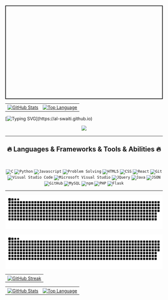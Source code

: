 <p class="codepen" data-height="300" data-theme-id="dark" data-default-tab="html,result" data-slug-hash="zYLMbXo" data-editable="true" data-user="al-swaiti" style="height: 300px; box-sizing: border-box; display: flex; align-items: center; justify-content: center; border: 2px solid; margin: 1em 0; padding: 1em;">
</p>

<!-- Github Stats -->
<div align="center">
  <table>
    <tr>
      <td><a href="#--------"><img height="137px" align="center" alt="GitHub Stats" src="https://github-readme-stats.vercel.app/api?username=al-swaiti&count_private=true&show_icons=true&include_all_commits=true&line_height=21&hide_border=true&theme=radical"/></a></td>
      <td><a href="#--------"><img height="137px" align="center" alt="Top Language" src="https://github-readme-stats.vercel.app/api/top-langs/?username=al-swaiti&layout=compact&line_height=21&hide_border=true&theme=radical"/></a></td>
    </tr>
  </table>
</div>

</details>
</div>




 [![Typing SVG](https://readme-typing-svg.herokuapp.com?font=Montserrat&weight=100&size=40&pause=1000&color=32B6B0&background=000000&center=true&vCenter=true&width=1000&lines=Hi+....+My+name+is+Abdallah+Alswiti+;You+Are+Welcome+!)](https://al-swaiti.github.io)
<!--  <div style="background:background.png ;height:1000 px;width:1000 px">hi</div> -->
<p align="center">
  <img src="https://github-readme-stats.vercel.app/api?username=al-swaiti&theme=tokyonight&bg_color=000,000000,2c0a07&title_color=fff&text_color=656565" />
</p>
  <hr>
  <h2 align="center">🔥 Languages & Frameworks & Tools & Abilities 🔥</h2>
  <br>
  <p align="center">
    <code><img title="C" height="25" src="https://raw.githubusercontent.com/ramazansancar/ramazansancar/main/images/c.svg"></code>
    <code><img title="Python" height="25" src="https://raw.githubusercontent.com/ramazansancar/ramazansancar/main/images/python-original.svg"></code>
    <code><img title="Javascript" height="25" src="https://raw.githubusercontent.com/ramazansancar/ramazansancar/main/images/javascript.svg"></code>
    <code><img title="Problem Solving" height="25" src="https://raw.githubusercontent.com/ramazansancar/ramazansancar/main/images/problemSolving.png"></code>
    <code><img title="HTML5" height="25" src="https://raw.githubusercontent.com/ramazansancar/ramazansancar/main/images/html5.svg"></code>
    <code><img title="CSS" height="25" src="https://raw.githubusercontent.com/ramazansancar/ramazansancar/main/images/css.svg"></code>
    <code><img title="React" height="25" src="https://raw.githubusercontent.com/ramazansancar/ramazansancar/main/images/react-original.svg"></code>
    <code><img title="Git" height="25" src="https://raw.githubusercontent.com/ramazansancar/ramazansancar/main/images/git-original.svg"></code>
    <code><img title="Visual Studio Code" height="25" src="https://raw.githubusercontent.com/ramazansancar/ramazansancar/main/images/vscode.png"></code>
    <code><img title="Microsoft Visual Studio" height="25" src="https://raw.githubusercontent.com/ramazansancar/ramazansancar/main/images/visualstudio.png"></code>
    <code><img title="JQuery" height="25" src="https://raw.githubusercontent.com/ramazansancar/ramazansancar/main/images/jquery-original.svg"></code>
    <code><img title="Java" height="25" src="https://raw.githubusercontent.com/ramazansancar/ramazansancar/main/images/java-original.svg"></code>
    <code><img title="JSON" height="25" src="https://raw.githubusercontent.com/ramazansancar/ramazansancar/main/images/json.svg"></code>
    <code><img title="GitHub" height="25" src="https://raw.githubusercontent.com/ramazansancar/ramazansancar/main/images/github.svg"></code>
    <code><img title="MySQL" height="25" src="https://raw.githubusercontent.com/ramazansancar/ramazansancar/main/images/mysql.svg"></code>
    <code><img title="npm" height="25" src="https://raw.githubusercontent.com/ramazansancar/ramazansancar/main/images/npm.svg"></code>
    <code><img title="PHP" height="25" src="https://raw.githubusercontent.com/ramazansancar/ramazansancar/main/images/php.svg"></code>
    <code><img title="Flask" height="25" src="https://raw.githubusercontent.com/ramazansancar/ramazansancar/main/images/flask.png"></code>
  </p>
  <hr>

 ![Typing SVG](https://raw.githubusercontent.com/al-swaiti/al-swaiti/output/github-contribution-grid-snake-dark.svg)
<p align="center">
  <img src="https://raw.githubusercontent.com/al-swaiti/al-swaiti/output/ocean.svg" />
</p>
</div>
<div align="center">
  <table>
    <tr>
      <td><a href="#--------"><img align="center" alt="GitHub Streak" src="https://streak-stats.demolab.com?user=iamverysimp1e&theme=radical&border_radius=10&date_format=j%2Fn%5B%2FY%5D"></a></td>
    </tr>
  </table>
</div>

<!-- Github Stats -->
<div align="center">
  <table>
    <tr>
      <td><a href="#--------"><img height="137px" align="center" alt="GitHub Stats" src="https://github-readme-stats.vercel.app/api?username=al-swaiti&count_private=true&show_icons=true&include_all_commits=true&line_height=21&hide_border=true&theme=radical"/></a></td>
      <td><a href="#--------"><img height="137px" align="center" alt="Top Language" src="https://github-readme-stats.vercel.app/api/top-langs/?username=al-swaiti&layout=compact&line_height=21&hide_border=true&theme=radical"/></a></td>
    </tr>
  </table>
</div>

</details>
</div>
